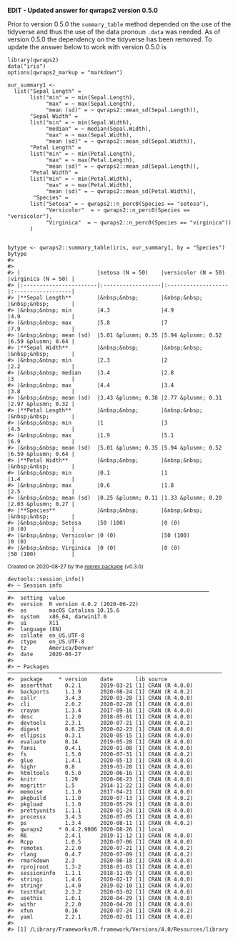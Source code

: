 <!-- language-all: lang-r -->

**EDIT - Updated answer for qwraps2 version 0.5.0**

Prior to version 0.5.0 the `summary_table` method depended on the use of the
tidyverse and thus the use of the data pronoun `.data` was needed. As of
version 0.5.0 the dependency on the tidyverse has been removed. To update
the answer below to work with version 0.5.0 is

    library(qwraps2)
    data("iris")
    options(qwraps2_markup = "markdown")

    our_summary1 <-
      list("Sepal Length" =
           list("min" = ~ min(Sepal.Length),
                "max" = ~ max(Sepal.Length),
                "mean (sd)" = ~ qwraps2::mean_sd(Sepal.Length)),
           "Sepal Width" =
           list("min" = ~ min(Sepal.Width),
                "median" = ~ median(Sepal.Width),
                "max" = ~ max(Sepal.Width),
                "mean (sd)" = ~ qwraps2::mean_sd(Sepal.Width)),
           "Petal Length" =
           list("min" = ~ min(Petal.Length),
                "max" = ~ max(Petal.Length),
                "mean (sd)" = ~ qwraps2::mean_sd(Sepal.Length)),
           "Petal Width" =
           list("min" = ~ min(Petal.Width),
                "max" = ~ max(Petal.Width),
                "mean (sd)" = ~ qwraps2::mean_sd(Petal.Width)),
            "Species" =
           list("Setosa" = ~ qwraps2::n_perc0(Species == "setosa"),
                "Versicolor"  = ~ qwraps2::n_perc0(Species == "versicolor"),
                "Virginica"  = ~ qwraps2::n_perc0(Species == "virginica"))
           )


    bytype <- qwraps2::summary_table(iris, our_summary1, by = "Species")
    bytype
    #> 
    #> 
    #> |                        |setosa (N = 50)    |versicolor (N = 50) |virginica (N = 50) |
    #> |:-----------------------|:------------------|:-------------------|:------------------|
    #> |**Sepal Length**        |&nbsp;&nbsp;       |&nbsp;&nbsp;        |&nbsp;&nbsp;       |
    #> |&nbsp;&nbsp; min        |4.3                |4.9                 |4.9                |
    #> |&nbsp;&nbsp; max        |5.8                |7                   |7.9                |
    #> |&nbsp;&nbsp; mean (sd)  |5.01 &plusmn; 0.35 |5.94 &plusmn; 0.52  |6.59 &plusmn; 0.64 |
    #> |**Sepal Width**         |&nbsp;&nbsp;       |&nbsp;&nbsp;        |&nbsp;&nbsp;       |
    #> |&nbsp;&nbsp; min        |2.3                |2                   |2.2                |
    #> |&nbsp;&nbsp; median     |3.4                |2.8                 |3                  |
    #> |&nbsp;&nbsp; max        |4.4                |3.4                 |3.8                |
    #> |&nbsp;&nbsp; mean (sd)  |3.43 &plusmn; 0.38 |2.77 &plusmn; 0.31  |2.97 &plusmn; 0.32 |
    #> |**Petal Length**        |&nbsp;&nbsp;       |&nbsp;&nbsp;        |&nbsp;&nbsp;       |
    #> |&nbsp;&nbsp; min        |1                  |3                   |4.5                |
    #> |&nbsp;&nbsp; max        |1.9                |5.1                 |6.9                |
    #> |&nbsp;&nbsp; mean (sd)  |5.01 &plusmn; 0.35 |5.94 &plusmn; 0.52  |6.59 &plusmn; 0.64 |
    #> |**Petal Width**         |&nbsp;&nbsp;       |&nbsp;&nbsp;        |&nbsp;&nbsp;       |
    #> |&nbsp;&nbsp; min        |0.1                |1                   |1.4                |
    #> |&nbsp;&nbsp; max        |0.6                |1.8                 |2.5                |
    #> |&nbsp;&nbsp; mean (sd)  |0.25 &plusmn; 0.11 |1.33 &plusmn; 0.20  |2.03 &plusmn; 0.27 |
    #> |**Species**             |&nbsp;&nbsp;       |&nbsp;&nbsp;        |&nbsp;&nbsp;       |
    #> |&nbsp;&nbsp; Setosa     |50 (100)           |0 (0)               |0 (0)              |
    #> |&nbsp;&nbsp; Versicolor |0 (0)              |50 (100)            |0 (0)              |
    #> |&nbsp;&nbsp; Virginica  |0 (0)              |0 (0)               |50 (100)           |

<sup>Created on 2020-08-27 by the [reprex package](https://reprex.tidyverse.org) (v0.3.0)</sup>

    devtools::session_info()
    #> ─ Session info ───────────────────────────────────────────────────────────────
    #>  setting  value                       
    #>  version  R version 4.0.2 (2020-06-22)
    #>  os       macOS Catalina 10.15.6      
    #>  system   x86_64, darwin17.0          
    #>  ui       X11                         
    #>  language (EN)                        
    #>  collate  en_US.UTF-8                 
    #>  ctype    en_US.UTF-8                 
    #>  tz       America/Denver              
    #>  date     2020-08-27                  
    #> 
    #> ─ Packages ───────────────────────────────────────────────────────────────────
    #>  package     * version    date       lib source        
    #>  assertthat    0.2.1      2019-03-21 [1] CRAN (R 4.0.0)
    #>  backports     1.1.9      2020-08-24 [1] CRAN (R 4.0.2)
    #>  callr         3.4.3      2020-03-28 [1] CRAN (R 4.0.0)
    #>  cli           2.0.2      2020-02-28 [1] CRAN (R 4.0.0)
    #>  crayon        1.3.4      2017-09-16 [1] CRAN (R 4.0.0)
    #>  desc          1.2.0      2018-05-01 [1] CRAN (R 4.0.0)
    #>  devtools      2.3.1      2020-07-21 [1] CRAN (R 4.0.2)
    #>  digest        0.6.25     2020-02-23 [1] CRAN (R 4.0.0)
    #>  ellipsis      0.3.1      2020-05-15 [1] CRAN (R 4.0.0)
    #>  evaluate      0.14       2019-05-28 [1] CRAN (R 4.0.0)
    #>  fansi         0.4.1      2020-01-08 [1] CRAN (R 4.0.0)
    #>  fs            1.5.0      2020-07-31 [1] CRAN (R 4.0.2)
    #>  glue          1.4.1      2020-05-13 [1] CRAN (R 4.0.0)
    #>  highr         0.8        2019-03-20 [1] CRAN (R 4.0.0)
    #>  htmltools     0.5.0      2020-06-16 [1] CRAN (R 4.0.0)
    #>  knitr         1.29       2020-06-23 [1] CRAN (R 4.0.0)
    #>  magrittr      1.5        2014-11-22 [1] CRAN (R 4.0.0)
    #>  memoise       1.1.0      2017-04-21 [1] CRAN (R 4.0.0)
    #>  pkgbuild      1.1.0      2020-07-13 [1] CRAN (R 4.0.2)
    #>  pkgload       1.1.0      2020-05-29 [1] CRAN (R 4.0.0)
    #>  prettyunits   1.1.1      2020-01-24 [1] CRAN (R 4.0.0)
    #>  processx      3.4.3      2020-07-05 [1] CRAN (R 4.0.0)
    #>  ps            1.3.4      2020-08-11 [1] CRAN (R 4.0.2)
    #>  qwraps2     * 0.4.2.9006 2020-08-26 [1] local         
    #>  R6            2.4.1      2019-11-12 [1] CRAN (R 4.0.0)
    #>  Rcpp          1.0.5      2020-07-06 [1] CRAN (R 4.0.0)
    #>  remotes       2.2.0      2020-07-21 [1] CRAN (R 4.0.2)
    #>  rlang         0.4.7      2020-07-09 [1] CRAN (R 4.0.2)
    #>  rmarkdown     2.3        2020-06-18 [1] CRAN (R 4.0.0)
    #>  rprojroot     1.3-2      2018-01-03 [1] CRAN (R 4.0.0)
    #>  sessioninfo   1.1.1      2018-11-05 [1] CRAN (R 4.0.0)
    #>  stringi       1.4.6      2020-02-17 [1] CRAN (R 4.0.0)
    #>  stringr       1.4.0      2019-02-10 [1] CRAN (R 4.0.0)
    #>  testthat      2.3.2      2020-03-02 [1] CRAN (R 4.0.0)
    #>  usethis       1.6.1      2020-04-29 [1] CRAN (R 4.0.0)
    #>  withr         2.2.0      2020-04-20 [1] CRAN (R 4.0.0)
    #>  xfun          0.16       2020-07-24 [1] CRAN (R 4.0.2)
    #>  yaml          2.2.1      2020-02-01 [1] CRAN (R 4.0.0)
    #> 
    #> [1] /Library/Frameworks/R.framework/Versions/4.0/Resources/library
